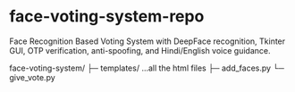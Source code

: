# face-voting-system-repo
Face Recognition Based Voting System with DeepFace recognition, Tkinter GUI, OTP verification, anti-spoofing, and Hindi/English voice guidance.


face-voting-system/
 ├─ templates/  ...all the html files
 ├─ add_faces.py
 └─ give_vote.py
